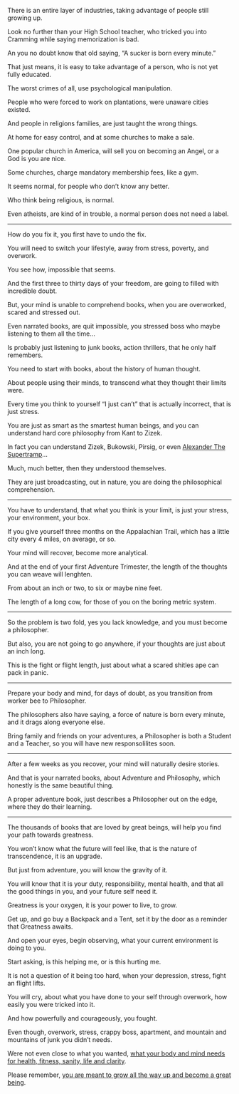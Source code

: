 There is an entire layer of industries,
taking advantage of people still growing up.

Look no further than your High School teacher,
who tricked you into Cramming while saying memorization is bad.

An you no doubt know that old saying,
“A sucker is born every minute.”

That just means, it is easy to take advantage of a person,
who is not yet fully educated.

The worst crimes of all,
use psychological manipulation.

People who were forced to work on plantations,
were unaware cities existed.

And people in religions families,
are just taught the wrong things.

At home for easy control,
and at some churches to make a sale.

One popular church in America,
will sell you on becoming an Angel, or a God is you are nice.

Some churches,
charge mandatory membership fees, like a gym.

It seems normal,
for people who don’t know any better.

Who think being religious,
is normal.

Even atheists, are kind of in trouble,
a normal person does not need a label.

---

How do you fix it,
you first have to undo the fix.

You will need to switch your lifestyle,
away from stress, poverty, and overwork.

You see how,
impossible that seems.

And the first three to thirty days of your freedom,
are going to filled with incredible doubt.

But, your mind is unable to comprehend books,
when you are overworked, scared and stressed out.

Even narrated books, are quit impossible,
you stressed boss who maybe listening to them all the time…

Is probably just listening to junk books,
action thrillers, that he only half remembers.

You need to start with books,
about the history of human thought.

About people using their minds,
to transcend what they thought their limits were.

Every time you think to yourself “I just can’t”
that is actually incorrect, that is just stress.

You are just as smart as the smartest human beings,
and you can understand hard core philosophy from Kant to Zizek.

In fact you can understand Zizek, Bukowski, Pirsig,
or even [Alexander The Supertramp][A]…

Much, much better,
then they understood themselves.

They are just broadcasting,
out in nature, you are doing the philosophical comprehension.

---

You have to understand, that what you think is your limit,
is just your stress, your environment, your box.

If you give yourself three months on the Appalachian Trail,
which has a little city every 4 miles, on average, or so.

Your mind will recover,
become more analytical.

And at the end of your first Adventure Trimester,
the length of the thoughts you can weave will lenghten.

From about an inch or two,
to six or maybe nine feet.

The length of a long cow,
for those of you on the boring metric system.

---

So the problem is two fold,
yes you lack knowledge, and you must become a philosopher.

But also, you are not going to go anywhere,
if your thoughts are just about an inch long.

This is the fight or flight length,
just about what a scared shitles ape can pack in panic.

---

Prepare your body and mind, for days of doubt,
as you transition from worker bee to Philosopher.

The philosophers also have saying,
a force of nature is born every minute, and it drags along everyone else.

Bring family and friends on your adventures,
a Philosopher is both a Student and a Teacher, so you will have new responsolilites soon.

---

After a few weeks as you recover,
your mind will naturally desire stories.

And that is your narrated books, about Adventure and Philosophy,
which honestly is the same beautiful thing.

A proper adventure book,
just describes a Philosopher out on the edge, where they do their learning.

---

The thousands of books that are loved by great beings,
will help you find your path towards greatness.

You won’t know what the future will feel like,
that is the nature of transcendence, it is an upgrade.

But just from adventure,
you will know the gravity of it.

You will know that it is your duty, responsibility, mental health,
and that all the good things in you, and your future self need it.

Greatness is your oxygen,
it is your power to live, to grow.

Get up, and go buy a Backpack and a Tent,
set it by the door as a reminder that Greatness awaits.

And open your eyes, begin observing,
what your current environment is doing to you.

Start asking,
is this helping me, or is this hurting me.

It is not a question of it being too hard,
when your depression, stress, fight an flight lifts.

You will cry, about what you have done to your self through overwork,
how easily you were tricked into it.

And how powerfully and courageously,
you fought.

Even though, overwork, stress, crappy boss, apartment,
and mountain and mountains of junk you didn’t needs.

Were not even close to what you wanted,
[what your body and mind needs for health, fitness, sanity, life and clarity][0].

Please remember,
[you are meant to grow all the way up and become a great being][1].

[A]: https://www.youtube.com/watch?v=Mwx3RvDWvDM
[0]: https://www.youtube.com/watch?v=hPSvdKTEZug
[1]: https://www.youtube.com/watch?v=EzXP5PjRHjM&list=PLXiz2lWve6AJrEVuAjfL4eaBDEMfdbKa6
